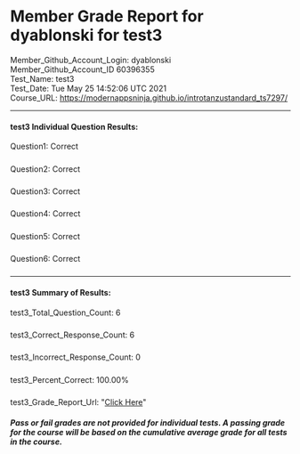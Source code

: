 # Member Grade Report for dyablonski for test3  
   
Member_Github_Account_Login: dyablonski  
Member_Github_Account_ID 60396355  
Test_Name: test3  
Test_Date: Tue May 25 14:52:06 UTC 2021  
Course_URL: https://modernappsninja.github.io/introtanzustandard_ts7297/  
   
---  
#### test3 Individual Question Results:  
Question1: Correct  
#####  
Question2: Correct  
#####  
Question3: Correct  
#####  
Question4: Correct  
#####  
Question5: Correct  
#####  
Question6: Correct  
#####  
---  
#### test3 Summary of Results:  
test3_Total_Question_Count: 6  
#####  
test3_Correct_Response_Count: 6  
#####  
test3_Incorrect_Response_Count: 0  
#####  
test3_Percent_Correct: 100.00%  
#####  
test3_Grade_Report_Url: "[Click Here](https://github.com/modernappsninjas/dyablonski/blob/main/static/userdata/courses/introtanzustandard_ts7297/grade_report.pr110.test3.md)"
##### Pass or fail grades are not provided for individual tests. A passing grade for the course will be based on the cumulative average grade for all tests in the course.  
